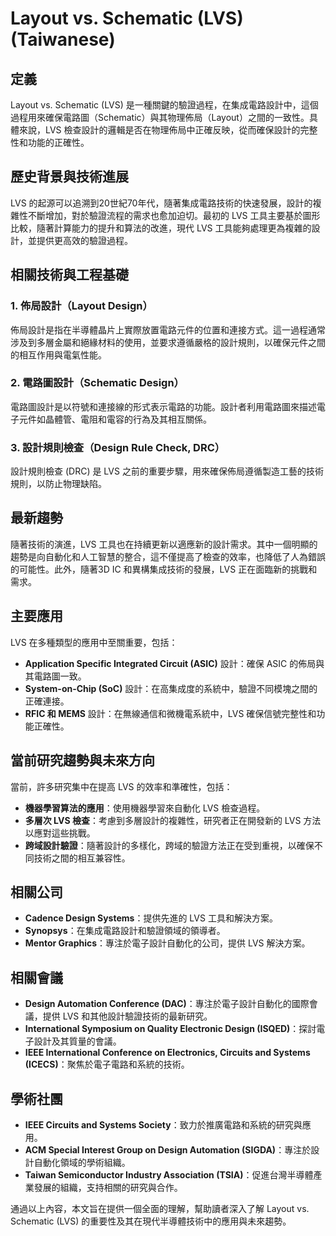 # Layout vs. Schematic (LVS) (Taiwanese)

## 定義

Layout vs. Schematic (LVS) 是一種關鍵的驗證過程，在集成電路設計中，這個過程用來確保電路圖（Schematic）與其物理佈局（Layout）之間的一致性。具體來說，LVS 檢查設計的邏輯是否在物理佈局中正確反映，從而確保設計的完整性和功能的正確性。

## 歷史背景與技術進展

LVS 的起源可以追溯到20世紀70年代，隨著集成電路技術的快速發展，設計的複雜性不斷增加，對於驗證流程的需求也愈加迫切。最初的 LVS 工具主要基於圖形比較，隨著計算能力的提升和算法的改進，現代 LVS 工具能夠處理更為複雜的設計，並提供更高效的驗證過程。

## 相關技術與工程基礎

### 1. 佈局設計（Layout Design）

佈局設計是指在半導體晶片上實際放置電路元件的位置和連接方式。這一過程通常涉及到多層金屬和絕緣材料的使用，並要求遵循嚴格的設計規則，以確保元件之間的相互作用與電氣性能。

### 2. 電路圖設計（Schematic Design）

電路圖設計是以符號和連接線的形式表示電路的功能。設計者利用電路圖來描述電子元件如晶體管、電阻和電容的行為及其相互關係。

### 3. 設計規則檢查（Design Rule Check, DRC）

設計規則檢查 (DRC) 是 LVS 之前的重要步驟，用來確保佈局遵循製造工藝的技術規則，以防止物理缺陷。

## 最新趨勢

隨著技術的演進，LVS 工具也在持續更新以適應新的設計需求。其中一個明顯的趨勢是向自動化和人工智慧的整合，這不僅提高了檢查的效率，也降低了人為錯誤的可能性。此外，隨著3D IC 和異構集成技術的發展，LVS 正在面臨新的挑戰和需求。

## 主要應用

LVS 在多種類型的應用中至關重要，包括：
- **Application Specific Integrated Circuit (ASIC)** 設計：確保 ASIC 的佈局與其電路圖一致。
- **System-on-Chip (SoC)** 設計：在高集成度的系統中，驗證不同模塊之間的正確連接。
- **RFIC 和 MEMS** 設計：在無線通信和微機電系統中，LVS 確保信號完整性和功能正確性。

## 當前研究趨勢與未來方向

當前，許多研究集中在提高 LVS 的效率和準確性，包括：
- **機器學習算法的應用**：使用機器學習來自動化 LVS 檢查過程。
- **多層次 LVS 檢查**：考慮到多層設計的複雜性，研究者正在開發新的 LVS 方法以應對這些挑戰。
- **跨域設計驗證**：隨著設計的多樣化，跨域的驗證方法正在受到重視，以確保不同技術之間的相互兼容性。

## 相關公司

- **Cadence Design Systems**：提供先進的 LVS 工具和解決方案。
- **Synopsys**：在集成電路設計和驗證領域的領導者。
- **Mentor Graphics**：專注於電子設計自動化的公司，提供 LVS 解決方案。

## 相關會議

- **Design Automation Conference (DAC)**：專注於電子設計自動化的國際會議，提供 LVS 和其他設計驗證技術的最新研究。
- **International Symposium on Quality Electronic Design (ISQED)**：探討電子設計及其質量的會議。
- **IEEE International Conference on Electronics, Circuits and Systems (ICECS)**：聚焦於電子電路和系統的技術。

## 學術社團

- **IEEE Circuits and Systems Society**：致力於推廣電路和系統的研究與應用。
- **ACM Special Interest Group on Design Automation (SIGDA)**：專注於設計自動化領域的學術組織。
- **Taiwan Semiconductor Industry Association (TSIA)**：促進台灣半導體產業發展的組織，支持相關的研究與合作。 

通過以上內容，本文旨在提供一個全面的理解，幫助讀者深入了解 Layout vs. Schematic (LVS) 的重要性及其在現代半導體技術中的應用與未來趨勢。